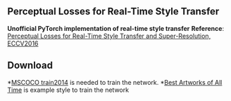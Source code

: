 Perceptual Losses for Real-Time Style Transfer
---
**Unofficial PyTorch implementation of real-time style transfer**
**Reference**: [Perceptual Losses for Real-Time Style Transfer and Super-Resolution, ECCV2016](https://arxiv.org/abs/1603.08155)

Download
---
*[MSCOCO train2014](http://cocodataset.org/#download) is needed to train the network.
*[Best Artworks of All Time](https://www.kaggle.com/datasets/ikarus777/best-artworks-of-all-time) is example style to train the network

